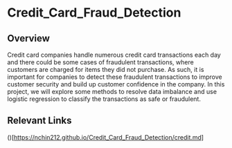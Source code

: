 # Credit_Card_Fraud_Detection

## Overview

Credit card companies handle numerous credit card transactions each day and there could be some cases of fraudulent transactions, where customers are charged for items they did not purchase. As such, it is important for companies to detect these fraudulent transactions to improve customer security and build up customer confidence in the company. In this project, we will explore some methods to resolve data imbalance and use logistic regression to classify the transactions as safe or fraudulent.

## Relevant Links

()[https://nchin212.github.io/Credit_Card_Fraud_Detection/credit.md]